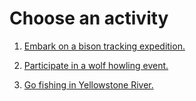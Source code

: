 # Choose an activity

1. [Embark on a bison tracking expedition.](congratulations.md)

2. [Participate in a wolf howling event.](congratulations.md)

3. [Go fishing in Yellowstone River.](congratulations.md)
